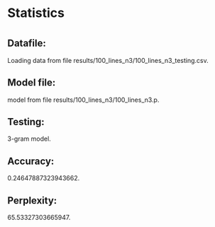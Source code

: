 <h1>Statistics<h1><h2>Datafile:</h2>
<p>Loading data from file results/100_lines_n3/100_lines_n3_testing.csv.</p>
<h2>Model file:</h2>
<p> model from file results/100_lines_n3/100_lines_n3.p.</p>
<h2>Testing:</h2>
<p> 3-gram model.</p>
<h2>Accuracy:</h2>
<p> 0.24647887323943662.</p>
<h2>Perplexity:</h2>
<p> 65.53327303665947.</p>
